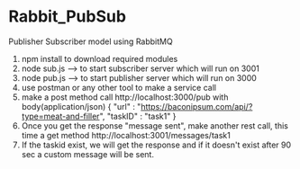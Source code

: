 # Rabbit_PubSub
Publisher Subscriber model using RabbitMQ

1. npm install to download required modules
2. node sub.js --> to start subscriber server which will run on 3001
3. node pub.js --> to start publisher server which will run on 3000
4. use postman or any other tool to make a service call
5. make a post method call http://localhost:3000/pub with body(application/json)
{
	"url" : "https://baconipsum.com/api/?type=meat-and-filler",
	"taskID" : "task1"
}
6. Once you get the response "message sent", make another rest call, this time a get method http://localhost:3001/messages/task1
7. If the taskid exist, we will get the response and if it doesn't exist after 90 sec a custom message will be sent.

